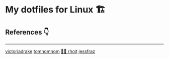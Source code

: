 # My dotfiles for Linux 🏗️



## References 👇️
------
[victoriadrake](https://github.com/victoriadrake/dotfiles)
[tomnomnom](https://github.com/tomnomnom/dotfiles)
[👨‍🏫️ rhoit](https://github.com/rhoit/my-config)
[jessfraz](https://github.com/jessfraz/dotfiles)
